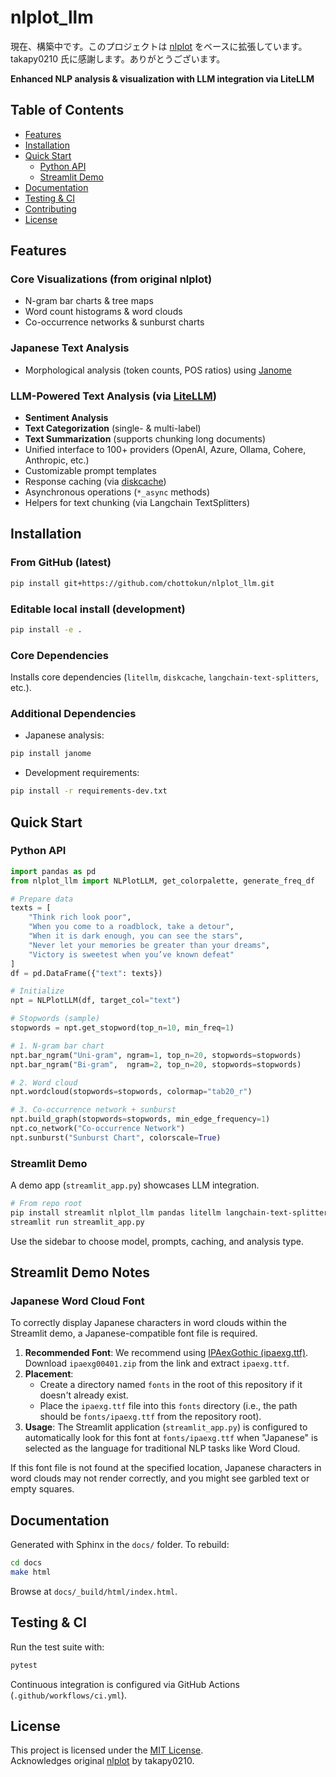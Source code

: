 # nlplot_llm
現在、構築中です。このプロジェクトは [nlplot](https://github.com/takapy0210/nlplot) をベースに拡張しています。takapy0210 氏に感謝します。ありがとうございます。

**Enhanced NLP analysis & visualization with LLM integration via LiteLLM**

## Table of Contents

- [Features](#features)  
- [Installation](#installation)  
- [Quick Start](#quick-start)  
  - [Python API](#python-api)  
  - [Streamlit Demo](#streamlit-demo)  
- [Documentation](#documentation)  
- [Testing & CI](#testing--ci)  
- [Contributing](#contributing)  
- [License](#license)  

## Features

### Core Visualizations (from original nlplot)
- N-gram bar charts & tree maps  
- Word count histograms & word clouds  
- Co-occurrence networks & sunburst charts  

### Japanese Text Analysis
- Morphological analysis (token counts, POS ratios) using [Janome](https://mocobeta.github.io/janome/)  

### LLM-Powered Text Analysis (via [LiteLLM](https://litellm.ai/))
- **Sentiment Analysis**  
- **Text Categorization** (single- & multi-label)  
- **Text Summarization** (supports chunking long documents)  
- Unified interface to 100+ providers (OpenAI, Azure, Ollama, Cohere, Anthropic, etc.)  
- Customizable prompt templates  
- Response caching (via [diskcache](https://pypi.org/project/diskcache/))  
- Asynchronous operations (`*_async` methods)  
- Helpers for text chunking (via Langchain TextSplitters)  

## Installation

### From GitHub (latest)

```bash
pip install git+https://github.com/chottokun/nlplot_llm.git
```

### Editable local install (development)

```bash
pip install -e .
```

### Core Dependencies

Installs core dependencies (`litellm`, `diskcache`, `langchain-text-splitters`, etc.).

### Additional Dependencies

- Japanese analysis:

```bash
pip install janome
```

- Development requirements:

```bash
pip install -r requirements-dev.txt
```

## Quick Start

### Python API

```python
import pandas as pd
from nlplot_llm import NLPlotLLM, get_colorpalette, generate_freq_df

# Prepare data
texts = [
    "Think rich look poor",
    "When you come to a roadblock, take a detour",
    "When it is dark enough, you can see the stars",
    "Never let your memories be greater than your dreams",
    "Victory is sweetest when you’ve known defeat"
]
df = pd.DataFrame({"text": texts})

# Initialize
npt = NLPlotLLM(df, target_col="text")

# Stopwords (sample)
stopwords = npt.get_stopword(top_n=10, min_freq=1)

# 1. N-gram bar chart
npt.bar_ngram("Uni-gram", ngram=1, top_n=20, stopwords=stopwords)
npt.bar_ngram("Bi-gram",  ngram=2, top_n=20, stopwords=stopwords)

# 2. Word cloud
npt.wordcloud(stopwords=stopwords, colormap="tab20_r")

# 3. Co-occurrence network + sunburst
npt.build_graph(stopwords=stopwords, min_edge_frequency=1)
npt.co_network("Co-occurrence Network")
npt.sunburst("Sunburst Chart", colorscale=True)
```

### Streamlit Demo

A demo app (`streamlit_app.py`) showcases LLM integration.

```bash
# From repo root
pip install streamlit nlplot_llm pandas litellm langchain-text-splitters
streamlit run streamlit_app.py
```

Use the sidebar to choose model, prompts, caching, and analysis type.

## Streamlit Demo Notes

### Japanese Word Cloud Font
To correctly display Japanese characters in word clouds within the Streamlit demo, a Japanese-compatible font file is required.

1.  **Recommended Font**: We recommend using [IPAexGothic (ipaexg.ttf)](https://moji.or.jp/ipafont/ipaex00401/). Download `ipaexg00401.zip` from the link and extract `ipaexg.ttf`.
2.  **Placement**:
    *   Create a directory named `fonts` in the root of this repository if it doesn't already exist.
    *   Place the `ipaexg.ttf` file into this `fonts` directory (i.e., the path should be `fonts/ipaexg.ttf` from the repository root).
3.  **Usage**: The Streamlit application (`streamlit_app.py`) is configured to automatically look for this font at `fonts/ipaexg.ttf` when "Japanese" is selected as the language for traditional NLP tasks like Word Cloud.

If this font file is not found at the specified location, Japanese characters in word clouds may not render correctly, and you might see garbled text or empty squares.

## Documentation

Generated with Sphinx in the `docs/` folder. To rebuild:

```bash
cd docs
make html
```

Browse at `docs/_build/html/index.html`.

## Testing & CI

Run the test suite with:

```bash
pytest
```

Continuous integration is configured via GitHub Actions (`.github/workflows/ci.yml`).


## License

This project is licensed under the [MIT License](LICENSE).  
Acknowledges original [nlplot](https://github.com/takapy0210/nlplot) by takapy0210.
